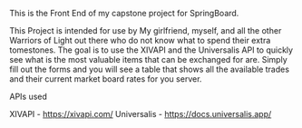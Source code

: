 This is the Front End of my capstone project for SpringBoard. 

This Project is intended for use by My girlfriend, myself, and all the other Warriors of Light out there who do not know what to spend their extra tomestones. The goal is to use the XIVAPI and the Universalis API to quickly see what is the most valuable items that can be exchanged for are. Simply fill out the forms and you will see a table that shows all the available trades and their current market board rates for you server. 

APIs used 

XIVAPI - https://xivapi.com/
Universalis - https://docs.universalis.app/